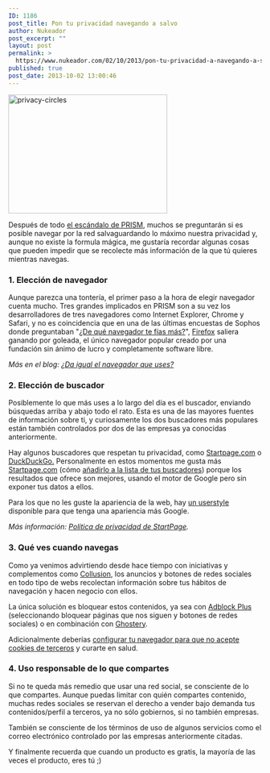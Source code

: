 ```yaml
---
ID: 1186
post_title: Pon tu privacidad navegando a salvo
author: Nukeador
post_excerpt: ""
layout: post
permalink: >
  https://www.nukeador.com/02/10/2013/pon-tu-privacidad-a-navegando-a-salvo/
published: true
post_date: 2013-10-02 13:00:46
---
```

<a href="http://www.flickr.com/photos/topgold/5536719392/in/photostream/"><img class="aligncenter size-full wp-image-1188" alt="privacy-circles" src="http://www.nukeador.com/wp-content/uploads/2013/10/privacy-circles.png" width="316" height="236" /></a>

Después de todo <a href="http://www.genbeta.com/seguridad/prism-cronologia-que-es-y-que-explicaciones-han-dado-los-implicados">el escándalo de PRISM</a>, muchos se preguntarán si es posible navegar por la red salvaguardando lo máximo nuestra privacidad y, aunque no existe la formula mágica, me gustaría recordar algunas cosas que pueden impedir que se recolecte más información de la que tú quieres mientras navegas.
<h3>1. Elección de navegador</h3>
Aunque parezca una tontería, el primer paso a la hora de elegir navegador cuenta mucho. Tres grandes implicados en PRISM son a su vez los desarrolladores de tres navegadores como Internet Explorer, Chrome y Safari, y no es coincidencia que en una de las últimas encuestas de Sophos donde preguntaban "<a href="http://nakedsecurity.sophos.com/2013/09/23/firefox-burns-chrome-in-our-trustworthy-browser-poll/">¿De qué navegador te fías más?</a>", <a href="https://www.mozilla.org/firefox/">Firefox</a> saliera ganando por goleada, el único navegador popular creado por una fundación sin ánimo de lucro y completamente software libre.

<em>Más en el blog: <a title="¿Da igual el navegador que uses?" href="http://www.nukeador.com/16/05/2013/da-igual-el-navegador-que-uses/">¿Da igual el navegador que uses?</a></em>
<h3>2. Elección de buscador</h3>
Posiblemente lo que más uses a lo largo del día es el buscador, enviando búsquedas arriba y abajo todo el rato. Esta es una de las mayores fuentes de información sobre ti, y curiosamente los dos buscadores más populares están también controlados por dos de las empresas ya conocidas anteriormente.

Hay algunos buscadores que respetan tu privacidad, como <a href="https://startpage.com/">Startpage.com</a> o <a href="http://duckduckgo.com/">DuckDuckGo.</a> Personalmente en estos momentos me gusta más <a href="https://startpage.com/">Startpage.com</a> (cómo <a href="https://startpage.com/esp/download-startpage-plugin.html">añadirlo a la lista de tus buscadores</a>) porque los resultados que ofrece son mejores, usando el motor de Google pero sin exponer tus datos a ellos.

Para los que no les guste la apariencia de la web, hay <a href="http://userstyles.org/styles/60164/startpage-google-look">un userstyle</a> disponible para que tenga una apariencia más Google.

<em>Más información: <a href="https://startpage.com/esp/privacy-policy.html">Política de privacidad de StartPage</a>.</em>
<h3>3. Qué ves cuando navegas</h3>
Como ya venimos advirtiendo desde hace tiempo con iniciativas y complementos como <a href="http://www.mozilla.org/collusion/">Collusion</a>, los anuncios y botones de redes sociales en todo tipo de webs recolectan información sobre tus hábitos de navegación y hacen negocio con ellos.

La única solución es bloquear estos contenidos, ya sea con <a href="https://addons.mozilla.org/es/firefox/addon/adblock-plus/">Adblock Plus</a> (seleccionando bloquear páginas que nos siguen y botones de redes sociales) o en combinación con <a href="https://addons.mozilla.org/es/firefox/addon/ghostery/">Ghostery</a>.

Adicionalmente deberías <a href="https://support.mozilla.org/es/kb/Deshabilitar cookies de terceros">configurar tu navegador para que no acepte cookies de terceros</a> y curarte en salud.
<h3>4. Uso responsable de lo que compartes</h3>
Si no te queda más remedio que usar una red social, se consciente de lo que compartes. Aunque puedas limitar con quién compartes contenido, muchas redes sociales se reservan el derecho a vender bajo demanda tus contenidos/perfil a terceros, ya no sólo gobiernos, si no también empresas.

También se consciente de los términos de uso de algunos servicios como el correo electrónico controlado por las empresas anteriormente citadas.

Y finalmente recuerda que cuando un producto es gratis, la mayoría de las veces el producto, eres tú ;)
